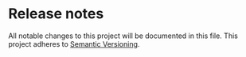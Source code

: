 # Release notes
All notable changes to this project will be documented in this file.
This project adheres to [Semantic Versioning](http://semver.org/).

